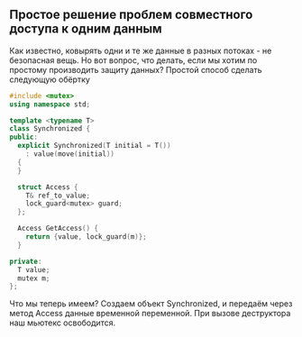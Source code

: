 ## Простое решение проблем совместного доступа к одним данным

Как известно, ковырять одни и те же данные в разных потоках - не безопасная вещь. Но вот вопрос, что делать, если мы хотим по простому производить защиту данных? Простой способ сделать следующую обёртку

```c++
#include <mutex>
using namespace std;

template <typename T>
class Synchronized {
public:
  explicit Synchronized(T initial = T())
    : value(move(initial))
  {
  }

  struct Access {
    T& ref_to_value;
    lock_guard<mutex> guard;
  };

  Access GetAccess() {
    return {value, lock_guard(m)};
  }

private:
  T value;
  mutex m;
};
```

Что мы теперь имеем? Создаем объект Synchronized, и передаём через метод Access данные временной переменной. При вызове деструктора наш мьютекс освободится.